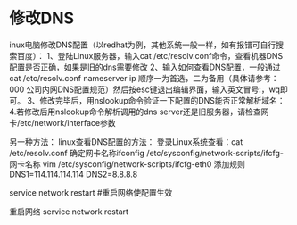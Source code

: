 # 修改DNS
inux电脑修改DNS配置（以redhat为例，其他系统一般一样，如有报错可自行搜索百度）：
1、登陆Linux服务器，输入cat /etc/resolv.conf命令，查看机器DNS配置是否正确，如果是旧的dns需要修改
2、输入如何查看DNS配置，一般通过cat /etc/resolv.conf
nameserver ip
顺序一为首选，二为备用（具体请参考：000 公司内网DNS配置规范）然后按esc键退出编辑界面，输入英文冒号:，wq即可。
3、修改完毕后，用nslookup命令验证一下配置的DNS能否正常解析域名：
4.若修改后用nslookup命令解析调用的dns server还是旧服务器，请检查网卡/etc/network/interface参数


另一种方法：
linux查看DNS配置的方法：
       登录Linux系统查看：cat /etc/resolv.conf
确定网卡名称ifconfig
/etc/sysconfig/network-scripts/ifcfg-网卡名称
vim /etc/sysconfig/network-scripts/ifcfg-eth0
添加规则
DNS1=114.114.114.114
DNS2=8.8.8.8


service network restart #重启网络使配置生效


重启网络
service network restart